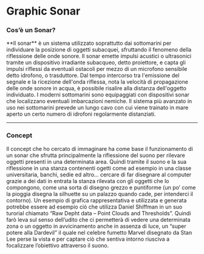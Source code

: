 # Graphic Sonar


### Cos’è un Sonar?

<p>**Il sonar** è un sistema utilizzato soprattutto dai sottomarini per individuare la posizione di oggetti subacquei, sfruttando il fenomeno della riflessione delle onde sonore. Il sonar emette impulsi acustici o ultrasonici tramite un dispositivo irradiante subacqueo, detto proiettore, e capta gli impulsi riflessi da eventuali ostacoli per mezzo di un microfono sensibile detto idrofono, o trasduttore. Dal tempo intercorso tra l'emissione del segnale e la ricezione dell'onda riflessa, nota la velocità di propagazione delle onde sonore in acqua, è possibile risalire alla distanza dell'oggetto individuato. I moderni sottomarini sono equipaggiati con dispositivi sonar che localizzano eventuali imbarcazioni nemiche. Il sistema più avanzato in uso nei sottomarini prevede un lungo cavo con cui viene trainato in mare aperto un certo numero di idrofoni regolarmente distanziati.
</p>

___

### Concept

<p>Il concept che ho cercato di immaginare ha come base il funzionamento di un sonar che sfrutta principalmente la riflessione del suono per rilevare oggetti presenti in una determinata area.
Quindi tramite il suono e la sua riflessione in una stanza contenenti ogetti come ad esempio in una classe universitaria, banchi, sedie ed altro… cercare di far disegnare al computer grazie a dei dati in entrata la stanza rilevata con gli oggetti che lo compongono, come una sorta di disegno grezzo e puntiforme (un po’ come la pioggia disegna la silhuette su un palazzo quando cade, per intenderci il contorno).
Un esempio di grafica rappresentativa e utilizzata e generata potrebbe essere ad esempio ciò che utilizza Daniel Shiffman in un suo turorial chiamato “Raw Depht data – Point Clouds and Thresholds”.
Quindi farò leva sul senso dell’udito che ci permetterà di vedere una determinata zona o un oggetto in avvicinamento anche in assenza di luce, un “super potere alla Dardevil” il quale nel celebre fumetto Marvel disegnato da Stan Lee perse la vista e per captare ciò che sentiva intorno riusciva a focalizzare l’obiettivo attraverso il suono.
</p>
